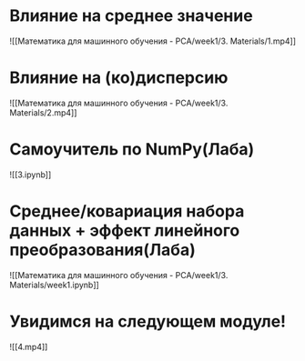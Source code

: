 # Влияние на среднее значение
![[Математика для машинного обучения - PCA/week1/3. Materials/1.mp4]]
# Влияние на (ко)дисперсию
![[Математика для машинного обучения - PCA/week1/3. Materials/2.mp4]]
# Самоучитель по NumPy(Лаба)
![[3.ipynb]]
# Среднее/ковариация набора данных + эффект линейного преобразования(Лаба)
![[Математика для машинного обучения - PCA/week1/3. Materials/week1.ipynb]]
# Увидимся на следующем модуле!
![[4.mp4]]